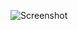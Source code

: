 ![Screenshot](https://raw.githubusercontent.com/Cryakl/Ultimate-RAT-Collection/refs/heads/main/Ares/Screenshot.png)
